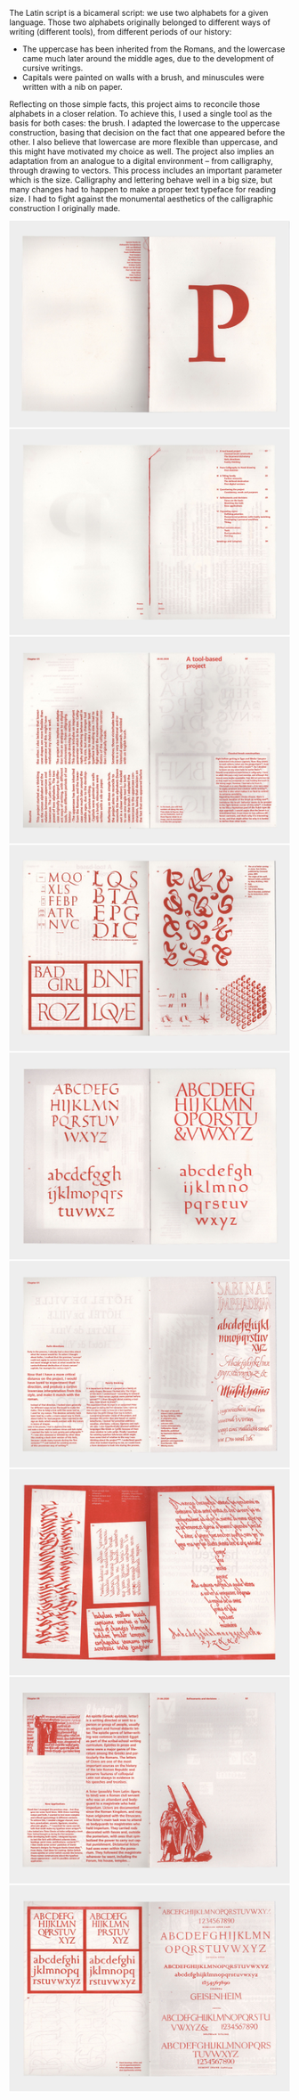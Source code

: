 The Latin script is a bicameral script: we use two alphabets for a given language. Those two alphabets originally belonged to different ways of writing (different tools), from different periods of our history: 

- The uppercase has been inherited from the Romans, and the lowercase came much later around the middle ages, due to the development of cursive writings. 
- Capitals were painted on walls with a brush, and minuscules were written with a nib on paper. 

Reflecting on those simple facts, this project aims to reconcile those alphabets in a closer relation. To achieve this, I used a single tool as the basis for both cases: the brush. I adapted the lowercase to the uppercase construction, basing that decision on the fact that one appeared before the other. I also believe that lowercase are more flexible than uppercase, and this might have motivated my choice as well. The project also implies an adaptation from an analogue to a digital environment – from calligraphy, through drawing to vectors. This process includes an important parameter which is the size. Calligraphy and lettering behave well in a big size, but many changes had to happen to make a proper text typeface for reading size. I had to fight against the monumental aesthetics of the calligraphic construction I originally made. 

![](1.jpg)
![](2.jpg)
![](3.jpg)
![](4.jpg)
![](5.jpg)
![](6.jpg)
![](7.jpg)
![](8.jpg)
![](9.jpg)